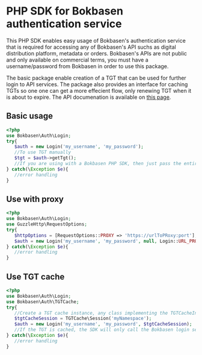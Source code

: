 # PHP SDK for Bokbasen authentication service

This PHP SDK enables easy usage of Bokbasen's authentication service that is required for accessing any of Bokbasen's API suchs as digital distribution platform, metadata or orders. Bokbasen's APIs are not public and only available on commercial terms, you must have a username/password from Bokbasen in order to use this package.
 
The basic package enable creation of a TGT that can be used for further login to API services. The package also provides an interface for caching TGTs so one one can get a more effecient flow, only renewing TGT when it is about to expire. The API documenation is available on [this page](https://bokbasen.jira.com/wiki/display/api/Authentication+Service).
 
## Basic usage
 
 ```php
 <?php
 use Bokbasen\Auth\Login;
 try{
 	$auth = new Login('my_username', 'my_password');
 	//To use TGT manually 
 	$tgt = $auth->getTgt();
 	//If you are using with a Bokbasen PHP SDK, then just pass the entire $auth object 
 } catch(\Exception $e){
 	//error handling
 }
 ```
 
## Use with proxy
 
 ```php
 <?php
 use Bokbasen\Auth\Login;
 use GuzzleHttp\RequestOptions;
 try{
 	$httpOptions = [RequestOptions::PROXY => 'https://urlToPRoxy:port'];
 	$auth = new Login('my_username', 'my_password', null, Login::URL_PROD, $httpOptions);
 } catch(\Exception $e){
 	//error handling
 }
 ``` 
 
## Use TGT cache
 ```php
 <?php
 use Bokbasen\Auth\Login;
 use Bokbasen\Auth\TGTCache;
 try{
 	//Create a TGT cache instance, any class implementing the TGTCacheInterface
 	$tgtCacheSession = TGTCache\Session('myNamespace');
 	$auth = new Login('my_username', 'my_password', $tgtCacheSession);
	//If the TGT is cached, the SDK will only call the Bokbasen login server when the token is about to expire
 } catch(\Exception $e){
 	//error handling
 }